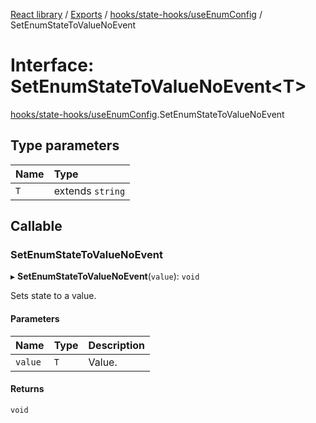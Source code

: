 [React library](../index.md) / [Exports](../modules.md) / [hooks/state-hooks/useEnumConfig](../modules/hooks_state_hooks_useEnumConfig.md) / SetEnumStateToValueNoEvent

# Interface: SetEnumStateToValueNoEvent\<T\>

[hooks/state-hooks/useEnumConfig](../modules/hooks_state_hooks_useEnumConfig.md).SetEnumStateToValueNoEvent

## Type parameters

| Name | Type |
| :------ | :------ |
| `T` | extends `string` |

## Callable

### SetEnumStateToValueNoEvent

▸ **SetEnumStateToValueNoEvent**(`value`): `void`

Sets state to a value.

#### Parameters

| Name | Type | Description |
| :------ | :------ | :------ |
| `value` | `T` | Value. |

#### Returns

`void`
